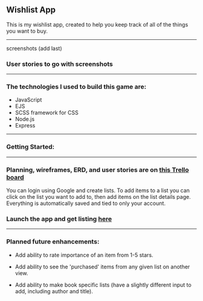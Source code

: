 ## Wishlist App

This is my wishlist app, created to help you keep track of all of the things you want to buy. 
___

screenshots (add last)
### User stories to go with screenshots

___

### The technologies I used to build this game are:
- JavaScript
- EJS
- SCSS framework for CSS
- Node.js
- Express

___

### Getting Started:

___

### Planning, wireframes, ERD, and user stories are on [this Trello board](https://trello.com/b/vQ7wqLNI/p2)


You can login using Google and create lists. To add items to a list you can click on the list you want to add to, then add items on the list details page. Everything is automatically saved and tied to only your account.

### Launch the app and get listing [here](https://sophie-project-two.herokuapp.com/)

___

### Planned future enhancements:
- Add ability to rate importance of an item from 1-5 stars.

- Add ability to see the 'purchased' items from any given list on another view.

- Add ability to make book specific lists (have a slightly different input to add, including author and title).